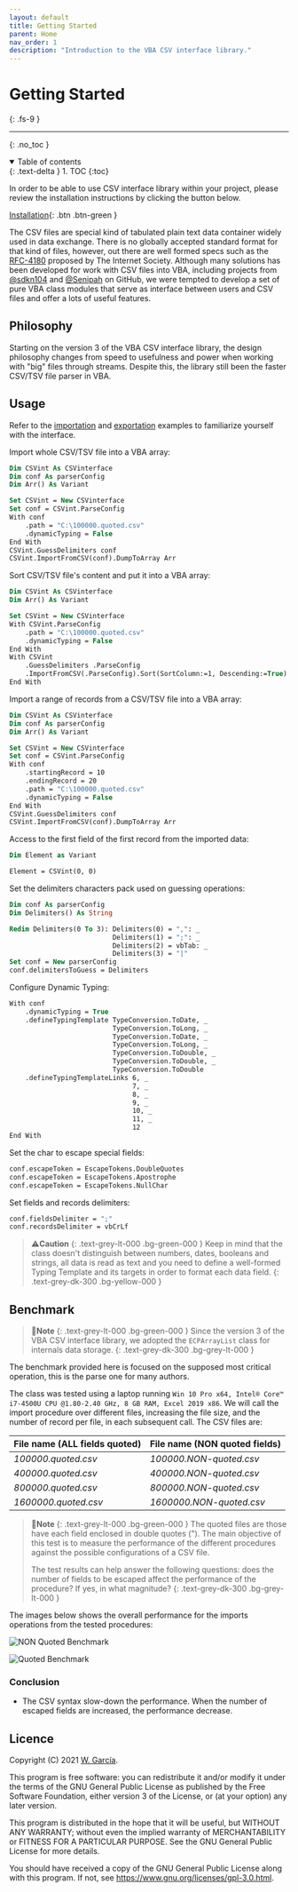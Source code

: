 ```yaml
---
layout: default
title: Getting Started
parent: Home
nav_order: 1
description: "Introduction to the VBA CSV interface library."
---
```


# Getting Started
{: .fs-9 }

---

{: .no_toc }

<details open markdown="block">
  <summary>
    Table of contents
  </summary>
  {: .text-delta }
1. TOC
{:toc}
</details>

In order to be able to use CSV interface library within your project, please review the installation instructions by clicking the button below.

[Installation](https://ws-garcia.github.io/VBA-CSV-interface/home/installation.html){: .btn .btn-green }

The CSV files are special kind of tabulated plain text data container widely used in data exchange. There is no globally accepted standard format for that kind of files, however, out there are well formed specs such as the [RFC-4180](https://www.ietf.org/rfc/rfc4180.txt) proposed by The Internet Society.
Although many solutions has been developed for work with CSV files into VBA, including projects from [@sdkn104](https://github.com/sdkn104/VBA-CSV) and [@Senipah](https://github.com/Senipah/VBA-Better-Array) on GitHub, we were tempted to develop a set of pure VBA class modules that serve as interface between users and CSV files and offer a lots of useful features.

## Philosophy
Starting on the version 3 of the VBA CSV interface library, the design philosophy changes from speed to usefulness and power when working with "big" files through streams. Despite this, the library still been the faster CSV/TSV file parser in VBA.

## Usage
Refer to the [importation](https://ws-garcia.github.io/VBA-CSV-interface/examples/importation-examples.html) and [exportation](https://ws-garcia.github.io/VBA-CSV-interface/examples/exportation-examples.html) examples to familiarize yourself with the interface.

Import whole CSV/TSV file into a VBA array:


```vb
Dim CSVint As CSVinterface
Dim conf As parserConfig
Dim Arr() As Variant

Set CSVint = New CSVinterface
Set conf = CSVint.ParseConfig
With conf
    .path = "C:\100000.quoted.csv"
    .dynamicTyping = False
End With
CSVint.GuessDelimiters conf
CSVint.ImportFromCSV(conf).DumpToArray Arr
```

Sort CSV/TSV file's content and put it into a VBA array:

```vb
Dim CSVint As CSVinterface
Dim Arr() As Variant

Set CSVint = New CSVinterface
With CSVint.ParseConfig
    .path = "C:\100000.quoted.csv"
    .dynamicTyping = False
End With
With CSVint
    .GuessDelimiters .ParseConfig
    .ImportFromCSV(.ParseConfig).Sort(SortColumn:=1, Descending:=True).DumpToArray Arr
End With
```

Import a range of records from a CSV/TSV file into a VBA array:

```vb
Dim CSVint As CSVinterface
Dim conf As parserConfig
Dim Arr() As Variant

Set CSVint = New CSVinterface
Set conf = CSVint.ParseConfig
With conf
    .startingRecord = 10
    .endingRecord = 20
    .path = "C:\100000.quoted.csv"
    .dynamicTyping = False
End With
CSVint.GuessDelimiters conf
CSVint.ImportFromCSV(conf).DumpToArray Arr
```

Access to the first field of the first record from the imported data:

```vb
Dim Element as Variant

Element = CSVint(0, 0)
```

Set the delimiters characters pack used on guessing operations:

```vb
Dim conf As parserConfig
Dim Delimiters() As String

Redim Delimiters(0 To 3): Delimiters(0) = ",": _
                          Delimiters(1) = ";": _
                          Delimiters(2) = vbTab: _
                          Delimiters(3) = "|"
Set conf = New parserConfig
conf.delimitersToGuess = Delimiters
```

Configure Dynamic Typing:

```vb
With conf
    .dynamicTyping = True
    .defineTypingTemplate TypeConversion.ToDate, _
                          TypeConversion.ToLong, _
                          TypeConversion.ToDate, _
                          TypeConversion.ToLong, _
                          TypeConversion.ToDouble, _
                          TypeConversion.ToDouble, _
                          TypeConversion.ToDouble
    .defineTypingTemplateLinks 6, _
                               7, _
                               8, _
                               9, _
                               10, _
                               11, _
                               12
End With
```

Set the char to escape special fields:

```vb
conf.escapeToken = EscapeTokens.DoubleQuotes
conf.escapeToken = EscapeTokens.Apostrophe
conf.escapeToken = EscapeTokens.NullChar
```

Set fields and records delimiters:

```vb
conf.fieldsDelimiter = ";"
conf.recordsDelimiter = vbCrLf
```

>⚠️**Caution**
>{: .text-grey-lt-000 .bg-green-000 }
>Keep in mind that the class doesn't distinguish between numbers, dates, booleans and strings, all data is read as text and you need to define a well-formed Typing Template and its targets in order to format each data field.
{: .text-grey-dk-300 .bg-yellow-000 }

## Benchmark

>📝**Note**
>{: .text-grey-lt-000 .bg-green-000 }
>Since the version 3 of the VBA CSV interface library, we adopted the `ECPArrayList` class for internals data storage.
{: .text-grey-dk-300 .bg-grey-lt-000 }

The benchmark provided here is focused on the supposed most critical operation, this is the parse one for many authors.

The class was tested using a laptop running `Win 10 Pro x64, Intel® Core™ i7-4500U CPU @1.80-2.40 GHz, 8 GB RAM, Excel 2019 x86`. We will call the import procedure over different files, increasing the file size, and the number of record per file, in each subsequent call. The CSV files are:

<table>
<thead>
<tr>
<th style="text-align: left;"><strong>File name (ALL fields quoted)</strong></th>
<th style="text-align: left;"><strong>File name (NON quoted fields)</strong></th>
</tr>
</thead>
<tbody>
<tr>
<td style="text-align: left;"><em>100000.quoted.csv</em></td>
<td style="text-align: left;"><em>100000.NON-quoted.csv</em></td>
</tr>
<tr>
<td style="text-align: left;"><em>400000.quoted.csv</em></td>
<td style="text-align: left;"><em>400000.NON-quoted.csv</em></td>
</tr>
<tr>
<td style="text-align: left;"><em>800000.quoted.csv</em></td>
<td style="text-align: left;"><em>800000.NON-quoted.csv</em></td>
</tr>
<tr>
<td style="text-align: left;"><em>1600000.quoted.csv</em></td>
<td style="text-align: left;"><em>1600000.NON-quoted.csv</em></td>
</tr>
</tbody>
</table>

>📝**Note**
>{: .text-grey-lt-000 .bg-green-000 }
>The quoted files are those have each field enclosed in double quotes ("). The main objective of this test is to measure the performance of the different procedures against the possible configurations of a CSV file.
>
>The test results can help answer the following questions: does the number of fields to be escaped affect the performance of the procedure? If yes, in what magnitude?
{: .text-grey-dk-300 .bg-grey-lt-000 }

The images below shows the overall performance for the imports operations from the tested procedures:

![NON Quoted Benchmark](NON-Quoted-performance.png)

![Quoted Benchmark](Quoted-performance.png)

### Conclusion

- The CSV syntax slow-down the performance. When the number of escaped fields are increased, the performance decrease.

## Licence
Copyright (C) 2021  [W. García](https://github.com/ws-garcia/VBA-CSV-interface/).

This program is free software: you can redistribute it and/or modify it under the terms of the GNU General Public License as published by the Free Software Foundation, either version 3 of the License, or (at your option) any later version.

This program is distributed in the hope that it will be useful, but WITHOUT ANY WARRANTY; without even the implied warranty of MERCHANTABILITY or FITNESS FOR A PARTICULAR PURPOSE.  See the GNU General Public License for more details.

You should have received a copy of the GNU General Public License along with this program.  If not, see <https://www.gnu.org/licenses/gpl-3.0.html>.
